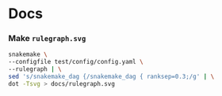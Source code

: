 # Docs

### Make `rulegraph.svg`
```bash
snakemake \
--configfile test/config/config.yaml \
--rulegraph | \
sed 's/snakemake_dag {/snakemake_dag { ranksep=0.3;/g' | \
dot -Tsvg > docs/rulegraph.svg
```

